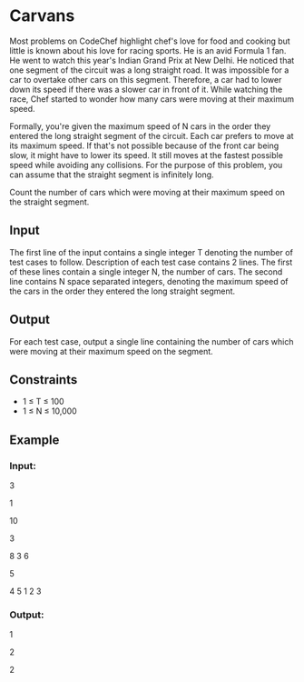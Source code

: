 # Carvans

Most problems on CodeChef highlight chef's love for food and cooking but little is known about his love for racing sports. 
He is an avid Formula 1 fan. He went to watch this year's Indian Grand Prix at New Delhi. 
He noticed that one segment of the circuit was a long straight road. It was impossible for a car to overtake other cars on this segment. 
Therefore, a car had to lower down its speed if there was a slower car in front of it. 
While watching the race, Chef started to wonder how many cars were moving at their maximum speed.

Formally, you're given the maximum speed of N cars in the order they entered the long straight segment of the circuit. 
Each car prefers to move at its maximum speed. If that's not possible because of the front car being slow, it might have to lower its speed. 
It still moves at the fastest possible speed while avoiding any collisions. 
For the purpose of this problem, you can assume that the straight segment is infinitely long.

Count the number of cars which were moving at their maximum speed on the straight segment.

## Input

The first line of the input contains a single integer T denoting the number of test cases to follow. 
Description of each test case contains 2 lines. The first of these lines contain a single integer N, the number of cars. 
The second line contains N space separated integers, denoting the maximum speed of the cars in the order they entered the long straight segment.

## Output

For each test case, output a single line containing the number of cars which were moving at their maximum speed on the segment.

## Constraints

- 1 ≤ T ≤ 100
- 1 ≤ N ≤ 10,000

## Example

### Input:

3

1

10

3

8 3 6

5

4 5 1 2 3

### Output:

1

2

2
